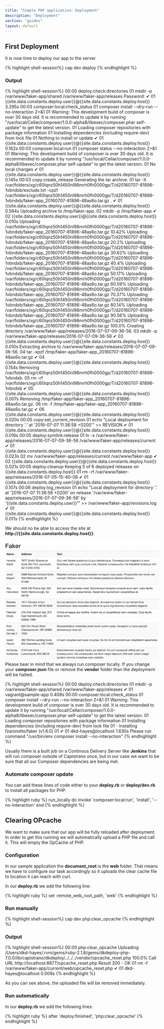 ```yaml
---
title: "Simple PHP application: Deployment"
description: "Deployment"
section: "guides"
layout: default
---
```


## First Deployment

It is now time to deploy our app to the server.

{% highlight shell-session%}
cap dev deploy
{% endhighlight %}

### Output

{% highlight shell-session%}
00:00 deploy:check:directories
      01 mkdir -p /var/www/faker-app/shared /var/www/faker-app/releases
Password:
    ✔ 01 {{site.data.constants.deploy.user}}@{{site.data.constants.deploy.host}} 3.295s
00:03 composer:local:check_status
      01 composer install --dry-run --no-interaction 2>&1
      01 Warning: This development build of composer is over 30 days old. It is recommended to update it by running "/usr/local/Cellar/composer/1.0.0-alpha8/libexec/composer.phar self-update" to get the latest version.
      01 Loading composer repositories with package information
      01 Installing dependencies (including require-dev) from lock file
      01 Nothing to install or update
    ✔ 01 {{site.data.constants.deploy.user}}@{{site.data.constants.deploy.host}} 0.162s
00:03 composer:local:run
      01 composer status --no-interaction 2>&1
      01 Warning: This development build of composer is over 30 days old. It is recommended to update it by running "/usr/local/Cellar/composer/1.0.0-alpha8/libexec/composer.phar self-update" to get the latest version.
      01 No local changes
    ✔ 01 {{site.data.constants.deploy.user}}@{{site.data.constants.deploy.host}} 0.145s
00:03 copy:create_release
      Generating the tar archive.
      01 tar -X /var/folders/xg/c60lqnz50h1450nl98mrh0fh0000gp/T/d20160707-81896-1vbndxb/exclude.txt -cpzf /var/folders/xg/c60lqnz50h1450nl98mrh0fh0000gp/T/d20160707-81896-1vbndxb/faker-app_20160707-81896-48as6o.tar.gz .
    ✔ 01 {{site.data.constants.deploy.user}}@{{site.data.constants.deploy.host}} 0.584s
      Uploading archive to /tmp/faker-app.
      02 mkdir -p /tmp/faker-app
    ✔ 02 {{site.data.constants.deploy.user}}@{{site.data.constants.deploy.host}} 0.010s
      Uploading /var/folders/xg/c60lqnz50h1450nl98mrh0fh0000gp/T/d20160707-81896-1vbndxb/faker-app_20160707-81896-48as6o.tar.gz 10.42%
      Uploading /var/folders/xg/c60lqnz50h1450nl98mrh0fh0000gp/T/d20160707-81896-1vbndxb/faker-app_20160707-81896-48as6o.tar.gz 20.2%
      Uploading /var/folders/xg/c60lqnz50h1450nl98mrh0fh0000gp/T/d20160707-81896-1vbndxb/faker-app_20160707-81896-48as6o.tar.gz 30.62%
      Uploading /var/folders/xg/c60lqnz50h1450nl98mrh0fh0000gp/T/d20160707-81896-1vbndxb/faker-app_20160707-81896-48as6o.tar.gz 40.4%
      Uploading /var/folders/xg/c60lqnz50h1450nl98mrh0fh0000gp/T/d20160707-81896-1vbndxb/faker-app_20160707-81896-48as6o.tar.gz 50.17%
      Uploading /var/folders/xg/c60lqnz50h1450nl98mrh0fh0000gp/T/d20160707-81896-1vbndxb/faker-app_20160707-81896-48as6o.tar.gz 60.59%
      Uploading /var/folders/xg/c60lqnz50h1450nl98mrh0fh0000gp/T/d20160707-81896-1vbndxb/faker-app_20160707-81896-48as6o.tar.gz 70.37%
      Uploading /var/folders/xg/c60lqnz50h1450nl98mrh0fh0000gp/T/d20160707-81896-1vbndxb/faker-app_20160707-81896-48as6o.tar.gz 80.14%
      Uploading /var/folders/xg/c60lqnz50h1450nl98mrh0fh0000gp/T/d20160707-81896-1vbndxb/faker-app_20160707-81896-48as6o.tar.gz 90.56%
      Uploading /var/folders/xg/c60lqnz50h1450nl98mrh0fh0000gp/T/d20160707-81896-1vbndxb/faker-app_20160707-81896-48as6o.tar.gz 100.0%
      Creating directory /var/www/faker-app/releases/2016-07-07-09-36-56.
      03 mkdir -p /var/www/faker-app/releases/2016-07-07-09-36-56
    ✔ 03 {{site.data.constants.deploy.user}}@{{site.data.constants.deploy.host}} 0.010s
      Extracting archive to /var/www/faker-app/releases/2016-07-07-09-36-56.
      04 tar -xpzf /tmp/faker-app/faker-app_20160707-81896-48as6o.tar.gz
    ✔ 04 {{site.data.constants.deploy.user}}@{{site.data.constants.deploy.host}} 0.154s
      Removing /var/folders/xg/c60lqnz50h1450nl98mrh0fh0000gp/T/d20160707-81896-1vbndxb.
      05 rm -rf /var/folders/xg/c60lqnz50h1450nl98mrh0fh0000gp/T/d20160707-81896-1vbndxb
    ✔ 05 {{site.data.constants.deploy.user}}@{{site.data.constants.deploy.host}} 0.007s
      Removing /tmp/faker-app/faker-app_20160707-81896-48as6o.tar.gz.
      06 rm -f /tmp/faker-app/faker-app_20160707-81896-48as6o.tar.gz
    ✔ 06 {{site.data.constants.deploy.user}}@{{site.data.constants.deploy.host}} 0.020s
00:05 copy:set_current_revision
      01 echo "Local deployment for directory '.' at '2016-07-07 11:36:58 +0200'" >> REVISION
    ✔ 01 {{site.data.constants.deploy.user}}@{{site.data.constants.deploy.host}} 0.016s
00:05 deploy:symlink:release
      01 ln -s /var/www/faker-app/releases/2016-07-07-09-36-56 /var/www/faker-app/releases/current
    ✔ 01 {{site.data.constants.deploy.user}}@{{site.data.constants.deploy.host}} 0.023s
      02 mv /var/www/faker-app/releases/current /var/www/faker-app
    ✔ 02 {{site.data.constants.deploy.user}}@{{site.data.constants.deploy.host}} 0.021s
00:05 deploy:cleanup
      Keeping 5 of 6 deployed releases on {{site.data.constants.deploy.host}}
      01 rm -rf /var/www/faker-app/releases/2016-07-05-15-40-08
    ✔ 01 {{site.data.constants.deploy.user}}@{{site.data.constants.deploy.host}} 0.107s
00:06 deploy:log_revision
      01 echo "Local deployment for directory '.' at '2016-07-07 11:36:58 +0200' on release '/var/www/faker-app/releases/2016-07-07-09-36-56' by '{{site.data.constants.deploy.user}}'" >> /var/www/faker-app/revisions.log
    ✔ 01 {{site.data.constants.deploy.user}}@{{site.data.constants.deploy.host}} 0.011s
{% endhighlight %}

We should no be able to access the site at **http://{{site.data.constants.deploy.host}}**:

<img src="/assets/images/php_sample_app.png" class="thumbnail">

<div class="callout warning">
Please bear in mind that we always run composer locally. If you change  your <b>composer.json</b> file or remove the <b>vendor</b> folder than the deployment will be halted.
</div>

{% highlight shell-session%}
00:00 deploy:check:directories
      01 mkdir -p /var/www/faker-app/shared /var/www/faker-app/releases
    ✔ 01 vagrant@sample-app 0.408s
00:00 composer:local:check_status
      01 composer install --dry-run --no-interaction 2>&1
      01 Warning: This development build of composer is over 30 days old. It is recommended to update it by running "/usr/local/Cellar/composer/1.0.0-alpha8/libexec/composer.phar self-update" to get the latest version.
      01 Loading composer repositories with package information
      01 Installing dependencies (including require-dev) from lock file
      01   - Installing fzaninotto/faker (v1.6.0)
      01
    ✔ 01 dkd-hayes@localhost 1.630s
      Please run command "/usr/bin/env composer install --no-interaction"
{% endhighlight %}

Usually there is a built job on a Continous Delivery Server like **Jenkins** that will run composer outside of Capistrano once, but in our case we want to be sure that all our Composer dependencies are being met.

### Automate composer update

You can add these lines of code either to your **deploy.rb** or **deploy/dev.rb** to install all packages for PHP.

{% highlight ruby %}
run_locally do
  invoke 'composer:local:run', 'install', '--no-interaction'
end
{% endhighlight %}

## Clearing OPcache

We want to make sure that our app will be fully reloaded after deployment. In order to get this running we will automatically upload a PHP file and call it. This will empty the OpCache of PHP. 

### Configuration

In our sample application the  **document_root** is the **web** folder. That means we have to configure our task accordingly so it uploads the clear cache file to location it can reach with curl.

In our **deploy.rb** we add the following line:

{% highlight ruby %}
set :remote_web_root_path, 'web'
{% endhighlight %}

### Run manually

{% highlight shell-session%}
cap dev php:clear_opcache
{% endhighlight %}

### Output

{% highlight shell-session%}
00:00 php:clear_opcache
      Uploading /Users/dkd-hayes/.rvm/gems/ruby-2.1.8/gems/dkdeploy-php-7.0.0/lib/capistrano/dkdeploy/../../../vendor/opcache_reset.php 100.0%
      Call URL http://localhost:8877/opcache_reset.php
      Result 200 - OK
      01 rm -f /var/www/faker-app/current/web/opcache_reset.php
    ✔ 01 dkd-hayes@localhost 0.009s
{% endhighlight %}

<div class="callout primary">As you can see above, the uploaded file will be removed immediately.</div>

### Run automatically

In our **deploy.rb** we add the following lines:

{% highlight ruby %}
after 'deploy:finished', 'php:clear_opcache'
{% endhighlight %}

